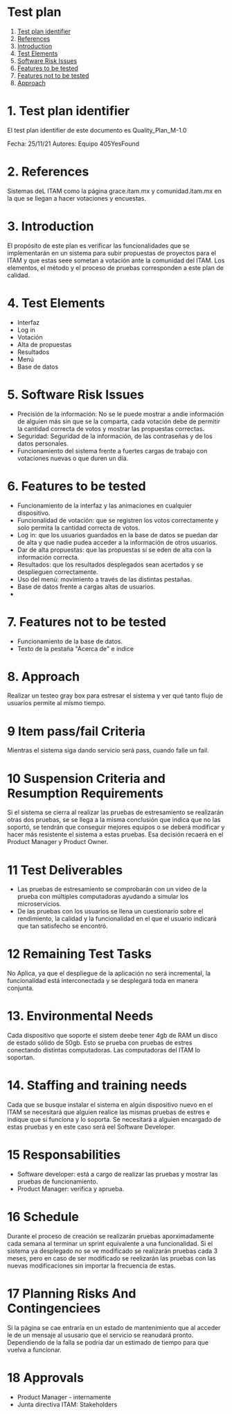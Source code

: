 # Test plan 

1. [Test plan identifier](#testplan)
2. [References](#references)
3. [Introduction](#intro)
4. [Test Elements](#TE)
5. [Software Risk Issues](#risk)
6. [Features to be tested](#featuretest)
7. [Features not to be tested](#featurenotest)
8. [Approach](#approach)


# 1. Test plan identifier <a name="testplan"></a>
El test plan identifier de este documento es Quality_Plan_M-1.0

Fecha: 25/11/21
Autores: Equipo 405YesFound

# 2. References<a name="testplan"></a>
Sistemas deL ITAM como la página grace.itam.mx y comunidad.itam.mx en la que se llegan a hacer votaciones y encuestas.

# 3. Introduction<a name="intro"></a>
El propósito de este plan es verificar las funcionalidades que se implementarán en un sistema para subir propuestas de proyectos para el ITAM y que estas seee sometan a votación ante la comunidad del ITAM. Los elementos, el método y el proceso de pruebas corresponden a este plan de calidad.

# 4. Test Elements<a name="TE"></a>
- Interfaz
- Log in
- Votación
- Alta de propuestas
- Resultados
- Menú
- Base de datos

# 5. Software Risk Issues<a name="risk"></a>
- Precisión de la información: No se le puede mostrar a andie información de alguien más sin que se la comparta, cada votación debe de permitir la cantidad correcta de votos y mostrar las propuestas correctas.
- Seguridad: Seguridad de la información, de las contraseñas y de los datos personales.
- Funcionamiento del sistema frente a fuertes cargas de trabajo con votaciones nuevas o que duren un día.

# 6. Features to be tested<a name="featuretest"></a>
- Funcionamiento de la interfaz y las animaciones en cualquier dispositivo.
- Funcionalidad de votación: que se registren los votos correctamente y solo permita la cantidad correcta de votos.
- Log in: que los usuarios guardados en la base de datos se puedan dar de alta y que nadie pudea acceder a la información de otros usuarios.
- Dar de alta propuestas: que las propuestas sí se eden de alta con la información correcta.
- Resultados: que los resultados desplegados sean acertados y se desplieguen correctamente.
- Uso del menú: movimiento a través de las distintas pestañas.
- Base de datos frente a cargas altas de usuarios.
- 
# 7. Features not to be tested<a name="approach"></a>
- Funcionamiento de la base de datos.
- Texto de la pestaña "Acerca de" e índice

# 8. Approach<a name=""></a>
Realizar un testeo gray box para estresar el sistema y ver qué tanto flujo de usuarios permite al mismo tiempo. 

# 9 Item pass/fail Criteria
Mientras el sistema siga dando servicio será pass, cuando falle un fail.

# 10 Suspension Criteria and Resumption Requirements
Si el sistema se cierra al realizar las pruebas de estresamiento se realizarán otras dos pruebas, se se llega a la misma conclusión que indica que no las soportó, se tendrán que conseguir mejores equipos o se deberá modificar y hacer más resistente el sistema a estas pruebas. Esa decisión recaerá en el Product Manager y Product Owner.

# 11 Test Deliverables 
- Las pruebas de estresamiento se comprobarán con un video de la prueba con múltiples computadoras ayudando a simular los microservicios.
- De las pruebas con los usuarios se llena un cuestionario sobre el rendimiento, la calidad y la funcionalidad en el que el usuario indicará que tan satisfecho se encontró.

# 12 Remaining Test Tasks
No Aplica, ya que el despliegue de la aplicación no será incremental, la funcionalidad está interconectada y se desplegará toda en manera conjunta.

# 13. Environmental Needs
Cada dispositivo que soporte el sistem  deebe tener 4gb de RAM un disco de estado sólido de 50gb. Esto se prueba con pruebas de estres conectando distintas computadoras. Las computadoras del ITAM lo soportan.

# 14. Staffing and training needs
Cada que se busque instalar el sistema en algún dispositivo nuevo en el ITAM se necesitará que alguien realice las mismas pruebas de estres e indique que si funciona y lo soporta. Se necesitará a alguien encargado de estas pruebas y en este caso será eel Software Developer.

# 15 Responsabilities 
- Software developer: está a cargo de realizar las pruebas y mostrar las pruebas de funcionamiento.
- Product Manager: verifica y aprueba.

# 16 Schedule
Durante el proceso de creación se realizarán pruebas aporximadamente cada semana al terminar un sprint equivalente a una funcionalidad.
Si el sistema ya desplegado no se ve modificado se realizarán pruebas cada 3 meses, pero en caso de ser modificado se reelizarán las pruebas con las nuevas modificaciones sin importar la frecuencia de estas.

# 17 Planning Risks And Contingenciees
Si la página se cae entraría en un estado de mantenimiento que al acceder le de un mensaje al ususario que el servicio se reanudará pronto. Dependiendo de la falla se podría dar un estimado de tiempo para que vuelva a funcionar. 

# 18 Approvals
- Product Manager - internamente
- Junta directiva ITAM: Stakeholders 


